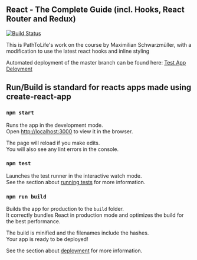 ## React - The Complete Guide (incl. Hooks, React Router and Redux) 

[![Build Status](https://pathtolife.visualstudio.com/ReactCourseWork/_apis/build/status/PathToLife.ReactCourseWork%20Build%20Only?branchName=master)](https://pathtolife.visualstudio.com/ReactCourseWork/_build/latest?definitionId=3&branchName=master)

This is PathToLife's work on the course by Maximilian Schwarzmüller, with a modification to use the latest react hooks and inline styling

Automated deployment of the master branch can be found here: [Test App Deloyment](https://reactcoursework.azurewebsites.net/)

## Run/Build is standard for reacts apps made using create-react-app

### `npm start`

Runs the app in the development mode.<br>
Open [http://localhost:3000](http://localhost:3000) to view it in the browser.

The page will reload if you make edits.<br>
You will also see any lint errors in the console.

### `npm test`

Launches the test runner in the interactive watch mode.<br>
See the section about [running tests](https://facebook.github.io/create-react-app/docs/running-tests) for more information.

### `npm run build`

Builds the app for production to the `build` folder.<br>
It correctly bundles React in production mode and optimizes the build for the best performance.

The build is minified and the filenames include the hashes.<br>
Your app is ready to be deployed!

See the section about [deployment](https://facebook.github.io/create-react-app/docs/deployment) for more information.
